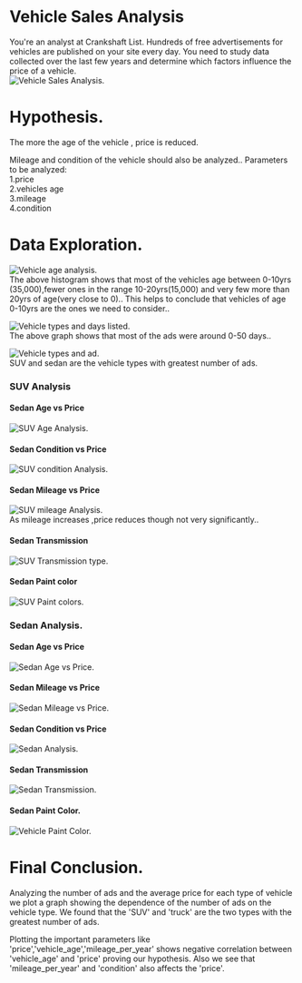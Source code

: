 # Vehicle Sales Analysis  
You're an analyst at Crankshaft List. Hundreds of free advertisements for vehicles are published on your site every day. You need to study data collected over the last few years and determine which factors influence the price of a vehicle.  
![Vehicle Sales Analysis.](images/car_sales_eda.jpg 'Vehicle Sales analysis.')  

# Hypothesis.  
The more the age of the vehicle , price is reduced.

Mileage and condition of the vehicle should also be analyzed.. Parameters to be analyzed:  
1.price  
2.vehicles age  
3.mileage  
4.condition  

# Data Exploration.  
![Vehicle age analysis.](images/eda_vehicles_age_frequency.png 'Vehicle age analysis.')  
The above histogram shows that most of the vehicles age between 0-10yrs (35,000),fewer
ones in the range 10-20yrs(15,000) and very few more than 20yrs of age(very close to 0)..
This helps to conclude that vehicles of age 0-10yrs are the ones we need to consider..

![Vehicle types and days listed.](images/eda_vehicles_ad_listed.png 'Vehicle types and days listed.')  
The above graph shows that most of the ads were around 0-50 days..

![Vehicle types and ad.](images/eda_vehicle_type_ad.png 'Vehicle types and ad.')  
SUV and sedan are the vehicle types with greatest number of ads.  

### SUV Analysis  

#### Sedan Age vs Price
![SUV Age Analysis.](images/eda_suv_age_price.png 'SUV Age analysis.')  

#### Sedan Condition vs Price  
![SUV condition Analysis.](images/eda_suv_condition_price.png 'SUV condition analysis.')  

#### Sedan Mileage vs Price
![SUV mileage Analysis.](images/eda_suv_mileage_price.png 'SUV mileage analysis.')  
As mileage increases ,price reduces though not very significantly..  

#### Sedan Transmission
![SUV Transmission type.](images/eda_vehicles_transmission_boxplot.png 'SUV Transmission type.')    

#### Sedan Paint color   
![SUV Paint colors.](images/eda_suv_color_box.png 'SUV Paint Colors.')  

### Sedan Analysis.  

#### Sedan Age vs Price  
![Sedan Age vs Price.](images/eda_vehicle_age_price.png 'Sedan Age vs Price.') 

#### Sedan Mileage vs Price  
![Sedan Mileage vs Price.](images/eda_vehicle_meleage_price.png 'Sedan Mileage vs Price.') 

#### Sedan Condition vs Price  
![Sedan Analysis.](images/eda_vehicle_price_condition.png 'Sedan analysis.')  

#### Sedan Transmission   
![Sedan Transmission.](images/eda_vehicles_transmission_boxplot.png 'Sedan Transmission.')  

#### Sedan Paint Color.  
![Vehicle Paint Color.](images/eda_vehicles_paint_color_boxplot.png 'Vehicle Paint color.')    

# Final Conclusion.  
Analyzing the number of ads and the average price for each type of vehicle we plot a graph showing the dependence of the number of ads on the vehicle type. We found that the 'SUV' and 'truck' are the two types with the greatest number of ads.

Plotting the important parameters like 'price','vehicle_age','mileage_per_year' shows negative correlation between 'vehicle_age' and 'price' proving our hypothesis. Also we see that 'mileage_per_year' and 'condition' also affects the 'price'.


